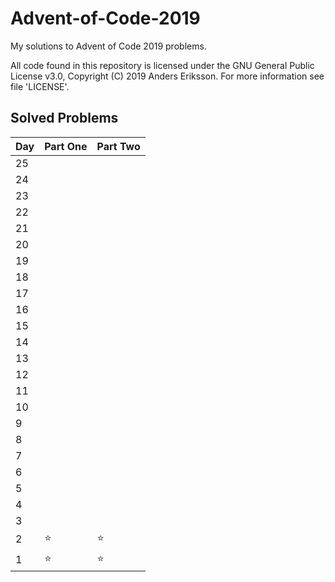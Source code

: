 # Advent-of-Code-2019
My solutions to Advent of Code 2019 problems.

All code found in this repository is licensed under the GNU General Public License v3.0, Copyright (C) 2019 Anders Eriksson. For more information see file 'LICENSE'.

## Solved Problems

|Day| Part One  | Part Two |
|---|---|---|
|25|||
|24|||
|23|||
|22|||
|21|||
|20|||
|19|||
|18|||
|17|||
|16|||
|15|||
|14|||
|13|||
|12|||
|11|||
|10|||
|9|||
|8|||
|7|||
|6|||
|5|||
|4|||
|3|||
|2|⭐|⭐|
|1|⭐|⭐|
